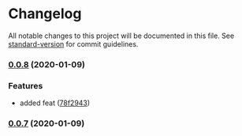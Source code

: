 # Changelog

All notable changes to this project will be documented in this file. See [standard-version](https://github.com/conventional-changelog/standard-version) for commit guidelines.

### [0.0.8](https://github.com/Amsterdam/Vergunningschecker/compare/v0.0.5...v0.0.8) (2020-01-09)


### Features

* added feat ([78f2943](https://github.com/Amsterdam/Vergunningschecker/commit/78f2943206a0653ecce87ffd17fbf73a50c07fc0))

### [0.0.7](https://github.com/Amsterdam/Vergunningschecker/compare/v0.0.5...v0.0.7) (2020-01-09)
